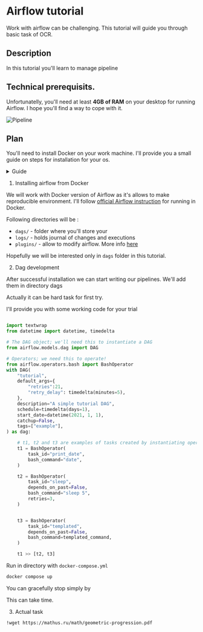 # Airflow tutorial

Work with airflow can be challenging. This tutorial will guide you through basic task of OCR.

## Description

In this tutorial you'll learn to manage pipeline

## Technical prerequisits. 
Unfortunatelly, you'll need at least **4GB of RAM** on your desktop for running Airflow. I hope you'll find a way to cope with it.

![Pipeline]()


## Plan

You'll need to install Docker on your work machine. I'll provide you a small guide on steps for installation for your os.


<details>
<summary>Guide</summary>
<div><ul>
    <li> Linux
        <div>       
        Follow steps of <a href="https://docs.docker.com/engine/install/ubuntu/">official Docker Guide</a>. It's free :)
        </div>
    </li>
    <li> Windows
        <ul> 
            <li> If you already have WSL2
                <div> 
                Then you can proceed with similar steps for Linux.
                </div>
            </li>    
            <li> If you don't have WSL2
                <div>
                Install WSL2. Follow <a href="https://learn.microsoft.com/en-us/windows/wsl/install">official Microsoft guide</a>. I recommend use to choose Ubuntu 20.04 as your unix system. 
                </div>
            </li>
        </ul>
    </li>
</ul></div>
</details>

1. Installing airflow from Docker 

We will work with Docker version of Airflow as it's allows to make reproducible environment. I'll follow [official Airflow instruction]( https://airflow.apache.org/docs/apache-airflow/stable/howto/docker-compose/index.html) for running in Docker.


Following directories will be :
- `dags/` - folder where you'll store your  
- `logs/` - holds journal of changes and executions 
- `plugins/` - allow to modify airflow. More info [here](https://airflow.apache.org/docs/apache-airflow/stable/authoring-and-scheduling/plugins.html)

Hopefully we will be interested only in `dags` folder in this tutorial.

2. Dag development

After successful installation we can start writing our pipelines. We'll add them in directory dags


Actually it can be hard task for first try.

I'll provide you with some working code for your trial

```python

import textwrap
from datetime import datetime, timedelta

# The DAG object; we'll need this to instantiate a DAG
from airflow.models.dag import DAG

# Operators; we need this to operate!
from airflow.operators.bash import BashOperator
with DAG(
    "tutorial",
    default_args={
        "retries":21,
        "retry_delay": timedelta(minutes=5),
    },
    description="A simple tutorial DAG",
    schedule=timedelta(days=1),
    start_date=datetime(2021, 1, 1),
    catchup=False,
    tags=["example"],
) as dag:

    # t1, t2 and t3 are examples of tasks created by instantiating operators
    t1 = BashOperator(
        task_id="print_date",
        bash_command="date",
    )

    t2 = BashOperator(
        task_id="sleep",
        depends_on_past=False,
        bash_command="sleep 5",
        retries=3,
    )


    t3 = BashOperator(
        task_id="templated",
        depends_on_past=False,
        bash_command=templated_command,
    )

    t1 >> [t2, t3]
```

Run in directory with `docker-compose.yml`
``` bash
docker compose up
```

You can gracefully stop simply by 

This can take time.

3. Actual task



```
!wget https://mathus.ru/math/geometric-progression.pdf
```